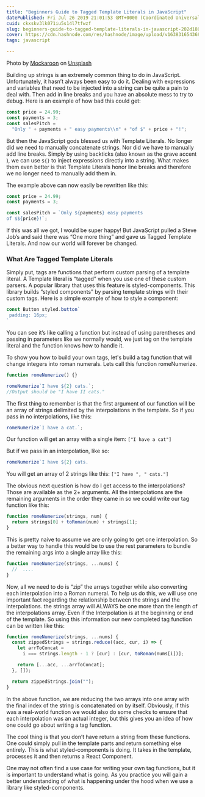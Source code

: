 ```yaml
---
title: "Beginners Guide to Tagged Template Literals in JavaScript"
datePublished: Fri Jul 26 2019 21:01:53 GMT+0000 (Coordinated Universal Time)
cuid: ckxskv3lk071iu5s14l7tfwzf
slug: beginners-guide-to-tagged-template-literals-in-javascript-202d1805e862
cover: https://cdn.hashnode.com/res/hashnode/image/upload/v1638316543682/KWV0UK9sm.jpeg
tags: javascript

---
```


Photo by [Mockaroon](https://unsplash.com/@mockaroon?utm_source=medium&utm_medium=referral) on [Unsplash](https://unsplash.com?utm_source=medium&utm_medium=referral)

Building up strings is an extremely common thing to do in JavaScript. Unfortunately, it hasn’t always been easy to do it. Dealing with expressions and variables that need to be injected into a string can be quite a pain to deal with. Then add in line breaks and you have an absolute mess to try to debug. Here is an example of how bad this could get:

```javascript
const price = 24.99;
const payments = 3;
const salesPitch =
  "Only " + payments + " easy payments\\n" + "of $" + price + "!";
```

But then the JavaScript gods blessed us with Template Literals. No longer did we need to manually concatenate strings. Nor did we have to manually add line breaks. Simply by using backticks (also known as the grave accent ), we can use `${}` to inject expressions directly into a string. What makes them even better is that Template Literals honor line breaks and therefore we no longer need to manually add them in.

The example above can now easily be rewritten like this:

```javascript
const price = 24.99;
const payments = 3;

const salesPitch = `Only ${payments} easy payments  
of $${price}!`;
```

If this was all we got, I would be super happy! But JavaScript pulled a Steve Job’s and said there was “One more thing” and gave us Tagged Template Literals. And now our world will forever be changed.

### What Are Tagged Template Literals

Simply put, tags are functions that perform custom parsing of a template literal. A Template literal is “tagged” when you use one of these custom parsers. A popular library that uses this feature is styled-components. This library builds “styled components” by parsing template strings with their custom tags. Here is a simple example of how to style a component:

```javascript
const Button styled.button`
 padding: 16px;
`
```

You can see it’s like calling a function but instead of using parentheses and passing in parameters like we normally would, we just tag on the template literal and the function knows how to handle it.

To show you how to build your own tags, let's build a tag function that will change integers into roman numerals. Lets call this function romeNumerize.

```javascript
function romeNumerize() {}

romeNumerize`I have ${2} cats.`;
//Output should be "I have II cats."
```

The first thing to remember is that the first argument of our function will be an array of strings delimited by the interpolations in the template. So if you pass in no interpolations, like this:

```javascript
romeNumerize`I have a cat.`;
```

Our function will get an array with a single item: `["I have a cat"]`

But if we pass in an interpolation, like so:

```javascript
romeNumerize`I have ${2} cats.
```

You will get an array of 2 strings like this: `["I have ", " cats."]`

The obvious next question is how do I get access to the interpolations? Those are available as the 2+ arguments. All the interpolations are the remaining arguments in the order they came in so we could write our tag function like this:

```javascript
function romeNumerize(strings, num) {
  return strings[0] + toRoman(num) + strings[1];
}
```

This is pretty naive to assume we are only going to get one interpolation. So a better way to handle this would be to use the rest parameters to bundle the remaining args into a single array like this:

```javascript
function romeNumerize(strings, ...nums) {
  //  ....
}
```

Now, all we need to do is “zip” the arrays together while also converting each interpolation into a Roman numeral. To help us do this, we will use one important fact regarding the relationship between the strings and the interpolations. the strings array will ALWAYS be one more than the length of the interpolations array. Even if the Interpolation is at the beginning or end of the template. So using this information our new completed tag function can be written like this:

```javascript
function romeNumerize(strings, ...nums) {
  const zippedStrings = strings.reduce((acc, cur, i) => {
    let arrToConcat =
      i === strings.length - 1 ? [cur] : [cur, toRoman(nums[i])];

    return [...acc, ...arrToConcat];
  }, []);

  return zippedStrings.join("");
}
```

In the above function, we are reducing the two arrays into one array with the final index of the string is concatenated on by itself. Obviously, if this was a real-world function we would also do some checks to ensure that each interpolation was an actual integer, but this gives you an idea of how one could go about writing a tag function.

The cool thing is that you don’t have return a string from these functions. One could simply pull in the template parts and return something else entirely. This is what styled-components is doing. It takes in the template, processes it and then returns a React Component.

One may not often find a use case for writing your own tag functions, but it is important to understand what is going. As you practice you will gain a better understanding of what is happening under the hood when we use a library like styled-components.
